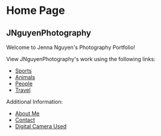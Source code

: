 # Home Page
## JNguyenPhotography

Welcome to Jenna Nguyen's Photography Portfolio!

View JNguyenPhotography's work using the following links:
* [Sports](./sports.md)
* [Animals](./animals.md)
* [People](./people.md)
* [Travel](./travel.md)

Additional Information:
* [About Me](./aboutme.md)
* [Contact](./contact.md)
* [Digital Camera Used](https://www.google.com/url?sa=i&url=https%3A%2F%2Fwww.bhphotovideo.com%2Fc%2Fproduct%2F945054-REG%2Fcanon_8595b003_eos_dig_rebel_t5i.html&psig=AOvVaw2HmgmIBbHsTYrXF2qaS6nK&ust=1648354256541000&source=images&cd=vfe&ved=0CAsQjRxqFwoTCJiO8KP04vYCFQAAAAAdAAAAABAT)
